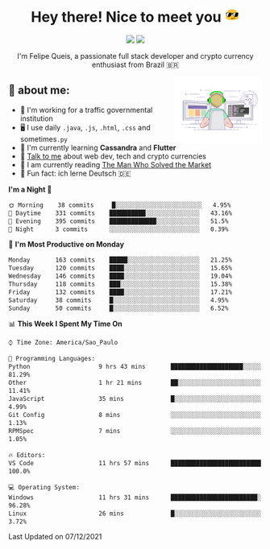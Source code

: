 
<h1 align="center">Hey there! Nice to meet you <img src="assets/sunglasses.gif" width="30"/></h1>

<p align="center">
  <a href="https://www.linkedin.com/in/fqueis"><img src="https://img.shields.io/badge/-LinkedIn-blue?style=flat&logo=Linkedin&logoColor=white" /></a>
  <a href="mailto:fqueis@gmail.com"><img src="https://img.shields.io/badge/-Gmail-c14438?style=flat&logo=Gmail&logoColor=white" /></a>
</p>

<p align="center">I'm Felipe Queis, a passionate full stack developer and crypto currency enthusiast from Brazil 🇧🇷</p>

<img width="35%" align="right" alt="fqueis" src="assets/profile.gif" /></p>

## 🤵 about me:

- 🏢 I'm working for a traffic governmental institution
- 🖥️ I use daily `.java`, `.js`, `.html`, `.css` and sometimes`.py`
- 🌱 I'm currently learning **Cassandra** and **Flutter**
- 💬 [Talk to me](https://github.com/fqueis/fqueis/discussions) about web dev, tech and crypto currencies
- 📖 I am currently reading [The Man Who Solved the Market](https://amzn.com/073521798X)
- 💭 Fun fact: ich lerne Deutsch 🇩🇪

<!--START_SECTION:waka-->
**I'm a Night 🦉** 

```text
🌞 Morning    38 commits     █░░░░░░░░░░░░░░░░░░░░░░░░   4.95% 
🌆 Daytime    331 commits    ██████████░░░░░░░░░░░░░░░   43.16% 
🌃 Evening    395 commits    █████████████░░░░░░░░░░░░   51.5% 
🌙 Night      3 commits      ░░░░░░░░░░░░░░░░░░░░░░░░░   0.39%

```
📅 **I'm Most Productive on Monday** 

```text
Monday       163 commits    █████░░░░░░░░░░░░░░░░░░░░   21.25% 
Tuesday      120 commits    ████░░░░░░░░░░░░░░░░░░░░░   15.65% 
Wednesday    146 commits    ████░░░░░░░░░░░░░░░░░░░░░   19.04% 
Thursday     118 commits    ███░░░░░░░░░░░░░░░░░░░░░░   15.38% 
Friday       132 commits    ████░░░░░░░░░░░░░░░░░░░░░   17.21% 
Saturday     38 commits     █░░░░░░░░░░░░░░░░░░░░░░░░   4.95% 
Sunday       50 commits     █░░░░░░░░░░░░░░░░░░░░░░░░   6.52%

```


📊 **This Week I Spent My Time On** 

```text
⌚︎ Time Zone: America/Sao_Paulo

💬 Programming Languages: 
Python                   9 hrs 43 mins       ████████████████████░░░░░   81.29% 
Other                    1 hr 21 mins        ██░░░░░░░░░░░░░░░░░░░░░░░   11.41% 
JavaScript               35 mins             █░░░░░░░░░░░░░░░░░░░░░░░░   4.99% 
Git Config               8 mins              ░░░░░░░░░░░░░░░░░░░░░░░░░   1.13% 
RPMSpec                  7 mins              ░░░░░░░░░░░░░░░░░░░░░░░░░   1.05%

🔥 Editors: 
VS Code                  11 hrs 57 mins      █████████████████████████   100.0%

💻 Operating System: 
Windows                  11 hrs 31 mins      ████████████████████████░   96.28% 
Linux                    26 mins             █░░░░░░░░░░░░░░░░░░░░░░░░   3.72%

```


 Last Updated on 07/12/2021
<!--END_SECTION:waka-->
